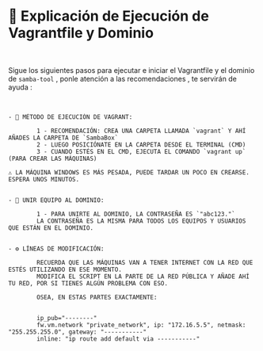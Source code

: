 # 📝 Explicación de Ejecución de Vagrantfile y Dominio
<br>

Sigue los siguientes pasos para ejecutar e iniciar el Vagrantfile y el dominio de ``samba-tool`` , ponle atención a las recomendaciones , te servirán de ayuda :

<br>

~~~~
- 🚀 MÉTODO DE EJECUCIÓN DE VAGRANT:

		1 - RECOMENDACIÓN: CREA UNA CARPETA LLAMADA `vagrant` Y AHÍ AÑADES LA CARPETA DE `SambaBox`  
		2 - LUEGO POSICIÓNATE EN LA CARPETA DESDE EL TERMINAL (CMD)  
		3 - CUANDO ESTÉS EN EL CMD, EJECUTA EL COMANDO `vagrant up` (PARA CREAR LAS MÁQUINAS)

⚠️ LA MÁQUINA WINDOWS ES MÁS PESADA, PUEDE TARDAR UN POCO EN CREARSE. ESPERA UNOS MINUTOS.


- 🔐 UNIR EQUIPO AL DOMINIO:

		1 - PARA UNIRTE AL DOMINIO, LA CONTRASEÑA ES `"abc123."`  
		LA CONTRASEÑA ES LA MISMA PARA TODOS LOS EQUIPOS Y USUARIOS QUE ESTÁN EN EL DOMINIO.


- ⚙️ LÍNEAS DE MODIFICACIÓN:

		RECUERDA QUE LAS MÁQUINAS VAN A TENER INTERNET CON LA RED QUE ESTÉS UTILIZANDO EN ESE MOMENTO.  
		MODIFICA EL SCRIPT EN LA PARTE DE LA RED PÚBLICA Y AÑADE AHÍ TU RED, POR SI TIENES ALGÚN PROBLEMA CON ESO.

		OSEA, EN ESTAS PARTES EXACTAMENTE:


		ip_pub="--------"
		fw.vm.network "private_network", ip: "172.16.5.5", netmask: "255.255.255.0", gateway: "-----------"
		inline: "ip route add default via -----------"
~~~~
